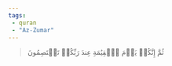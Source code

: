 ```yaml
---
tags: 
 - quran 
 - "Az-Zumar"
---
```


> ثُمَّ إِنَّكُمۡ يَوۡمَ ٱلۡقِيَٰمَةِ عِندَ رَبِّكُمۡ تَخۡتَصِمُونَ

